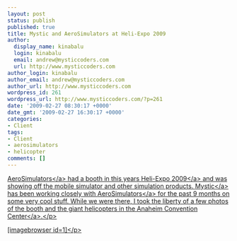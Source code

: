 ```yaml
---
layout: post
status: publish
published: true
title: Mystic and AeroSimulators at Heli-Expo 2009
author:
  display_name: kinabalu
  login: kinabalu
  email: andrew@mysticcoders.com
  url: http://www.mysticcoders.com
author_login: kinabalu
author_email: andrew@mysticcoders.com
author_url: http://www.mysticcoders.com
wordpress_id: 261
wordpress_url: http://www.mysticcoders.com/?p=261
date: '2009-02-27 08:30:17 +0000'
date_gmt: '2009-02-27 16:30:17 +0000'
categories:
- Client
tags:
- Client
- aerosimulators
- helicopter
comments: []
---
```

<p><a title="AeroSimulators" href="http:&#47;&#47;aerosimulators.com" target="_blank">AeroSimulators<&#47;a> had a booth in this years <a title="Heli-Expo 2009 - It Happens Here" href="http:&#47;&#47;www.heliexpo.com&#47;" target="_blank">Heli-Expo 2009<&#47;a> and was showing off the mobile simulator and other simulation products. <a title="mystic coders - to our success!" href="http:&#47;&#47;mysticcoders.com&#47;">Mystic<&#47;a> has been working closely with <a title="AeroSimulators" href="http:&#47;&#47;aerosimulators.com" target="_blank">AeroSimulators<&#47;a> for the past 9 months on some very cool stuff. While we were there, I took the liberty of a few photos of the booth and the giant helicopters in the <a title="Anaheim Convention Center" href="http:&#47;&#47;www.anaheimconventioncenter.com&#47;" target="_blank">Anaheim Convention Center<&#47;a>.<&#47;p></p>
<p>[imagebrowser id=1]<&#47;p></p>
